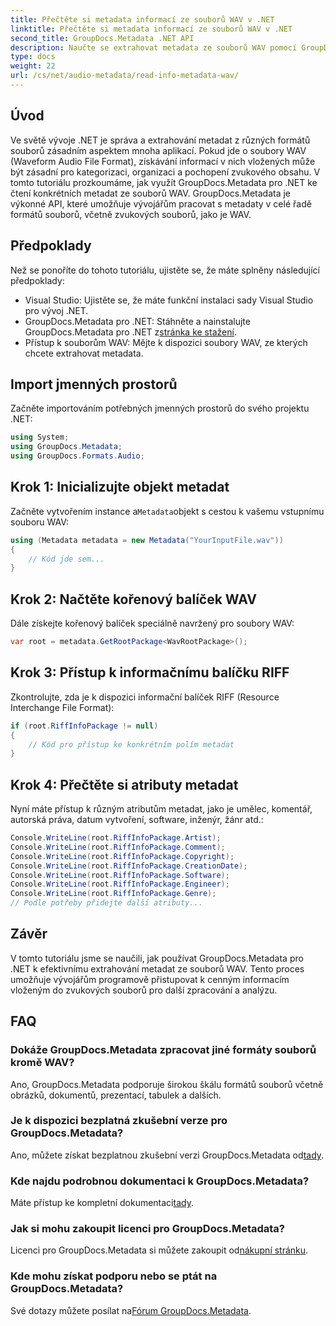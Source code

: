 ```yaml
---
title: Přečtěte si metadata informací ze souborů WAV v .NET
linktitle: Přečtěte si metadata informací ze souborů WAV v .NET
second_title: GroupDocs.Metadata .NET API
description: Naučte se extrahovat metadata ze souborů WAV pomocí GroupDocs.Metadata for .NET. Ponořte se do tohoto podrobného návodu, který vám umožní využít metadata pro správu zvukových souborů.
type: docs
weight: 22
url: /cs/net/audio-metadata/read-info-metadata-wav/
---
```

## Úvod
Ve světě vývoje .NET je správa a extrahování metadat z různých formátů souborů zásadním aspektem mnoha aplikací. Pokud jde o soubory WAV (Waveform Audio File Format), získávání informací v nich vložených může být zásadní pro kategorizaci, organizaci a pochopení zvukového obsahu.
V tomto tutoriálu prozkoumáme, jak využít GroupDocs.Metadata pro .NET ke čtení konkrétních metadat ze souborů WAV. GroupDocs.Metadata je výkonné API, které umožňuje vývojářům pracovat s metadaty v celé řadě formátů souborů, včetně zvukových souborů, jako je WAV.
## Předpoklady
Než se ponoříte do tohoto tutoriálu, ujistěte se, že máte splněny následující předpoklady:
- Visual Studio: Ujistěte se, že máte funkční instalaci sady Visual Studio pro vývoj .NET.
-  GroupDocs.Metadata pro .NET: Stáhněte a nainstalujte GroupDocs.Metadata pro .NET z[stránka ke stažení](https://releases.groupdocs.com/metadata/net/).
- Přístup k souborům WAV: Mějte k dispozici soubory WAV, ze kterých chcete extrahovat metadata.

## Import jmenných prostorů
Začněte importováním potřebných jmenných prostorů do svého projektu .NET:
```csharp
using System;
using GroupDocs.Metadata;
using GroupDocs.Formats.Audio;
```
## Krok 1: Inicializujte objekt metadat
 Začněte vytvořením instance a`Metadata`objekt s cestou k vašemu vstupnímu souboru WAV:
```csharp
using (Metadata metadata = new Metadata("YourInputFile.wav"))
{
    // Kód jde sem...
}
```
## Krok 2: Načtěte kořenový balíček WAV
Dále získejte kořenový balíček speciálně navržený pro soubory WAV:
```csharp
var root = metadata.GetRootPackage<WavRootPackage>();
```
## Krok 3: Přístup k informačnímu balíčku RIFF
Zkontrolujte, zda je k dispozici informační balíček RIFF (Resource Interchange File Format):
```csharp
if (root.RiffInfoPackage != null)
{
    // Kód pro přístup ke konkrétním polím metadat
}
```
## Krok 4: Přečtěte si atributy metadat
Nyní máte přístup k různým atributům metadat, jako je umělec, komentář, autorská práva, datum vytvoření, software, inženýr, žánr atd.:
```csharp
Console.WriteLine(root.RiffInfoPackage.Artist);
Console.WriteLine(root.RiffInfoPackage.Comment);
Console.WriteLine(root.RiffInfoPackage.Copyright);
Console.WriteLine(root.RiffInfoPackage.CreationDate);
Console.WriteLine(root.RiffInfoPackage.Software);
Console.WriteLine(root.RiffInfoPackage.Engineer);
Console.WriteLine(root.RiffInfoPackage.Genre);
// Podle potřeby přidejte další atributy...
```

## Závěr
V tomto tutoriálu jsme se naučili, jak používat GroupDocs.Metadata pro .NET k efektivnímu extrahování metadat ze souborů WAV. Tento proces umožňuje vývojářům programově přistupovat k cenným informacím vloženým do zvukových souborů pro další zpracování a analýzu.

## FAQ
### Dokáže GroupDocs.Metadata zpracovat jiné formáty souborů kromě WAV?
Ano, GroupDocs.Metadata podporuje širokou škálu formátů souborů včetně obrázků, dokumentů, prezentací, tabulek a dalších.
### Je k dispozici bezplatná zkušební verze pro GroupDocs.Metadata?
 Ano, můžete získat bezplatnou zkušební verzi GroupDocs.Metadata od[tady](https://releases.groupdocs.com/).
### Kde najdu podrobnou dokumentaci k GroupDocs.Metadata?
 Máte přístup ke kompletní dokumentaci[tady](https://reference.groupdocs.com/metadata/net/).
### Jak si mohu zakoupit licenci pro GroupDocs.Metadata?
 Licenci pro GroupDocs.Metadata si můžete zakoupit od[nákupní stránku](https://purchase.groupdocs.com/buy).
### Kde mohu získat podporu nebo se ptát na GroupDocs.Metadata?
 Své dotazy můžete posílat na[Fórum GroupDocs.Metadata](https://forum.groupdocs.com/c/metadata/14).